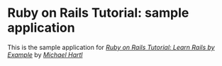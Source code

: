 # Ruby on Rails Tutorial: sample application

This is the sample application for 
[*Ruby on Rails Tutorial:  Learn Rails by Example*](http://railstutorial.org)
by [*Michael Hartl*](http://michaelhartl.com)

